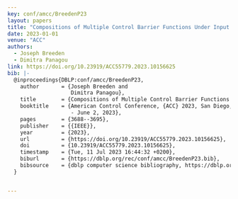 ```yaml
---
key: conf/amcc/BreedenP23
layout: papers
title: "Compositions of Multiple Control Barrier Functions Under Input Constraints."
date: 2023-01-01
venue: "ACC"
authors:
  - Joseph Breeden
  - Dimitra Panagou
link: https://doi.org/10.23919/ACC55779.2023.10156625
bib: |-
  @inproceedings{DBLP:conf/amcc/BreedenP23,
    author       = {Joseph Breeden and
                    Dimitra Panagou},
    title        = {Compositions of Multiple Control Barrier Functions Under Input Constraints},
    booktitle    = {American Control Conference, {ACC} 2023, San Diego, CA, USA, May 31
                    - June 2, 2023},
    pages        = {3688--3695},
    publisher    = {{IEEE}},
    year         = {2023},
    url          = {https://doi.org/10.23919/ACC55779.2023.10156625},
    doi          = {10.23919/ACC55779.2023.10156625},
    timestamp    = {Tue, 11 Jul 2023 16:44:32 +0200},
    biburl       = {https://dblp.org/rec/conf/amcc/BreedenP23.bib},
    bibsource    = {dblp computer science bibliography, https://dblp.org}
  }


---
```

